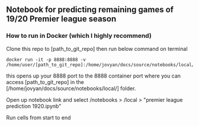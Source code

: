 ## Notebook for predicting remaining games of 19/20 Premier league season

### How to run in Docker (which I highly recommend)

Clone this repo to [path_to_git_repo] then run below command on terminal
```
docker run -it -p 8888:8888 -v /home/user/[path_to_git_repo]:/home/jovyan/docs/source/notebooks/local/
```

this opens up your 8888 port to the 8888 container port where you can access [path_to_git_repo] in the [/home/jovyan/docs/source/notebooks/local/] folder.

Open up notebook link and select /notebooks > /local > "premier league prediction 1920.ipynb"

Run cells from start to end

